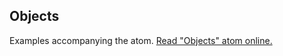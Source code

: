 ## Objects

Examples accompanying the atom.
[Read "Objects" atom online.](https://stepik.org/lesson/350626/step/1)
